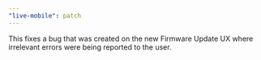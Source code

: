 ```yaml
---
"live-mobile": patch
---
```


This fixes a bug that was created on the new Firmware Update UX where irrelevant errors were being reported to the user.
